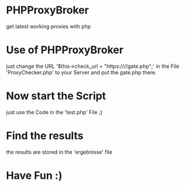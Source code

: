 # PHPProxyBroker
get latest working proxies with php

# Use of PHPProxyBroker
just change the URL '$this->check_url = "https:///<yourdomain>/gate.php";' in the File 'ProxyChecker.php' to your Server 
and put the gate.php there.
  
# Now start the Script
just use the Code in the 'test.php' File ;)


# Find the results
the results are stored in the 'ergebnisse' file


# Have Fun :)
